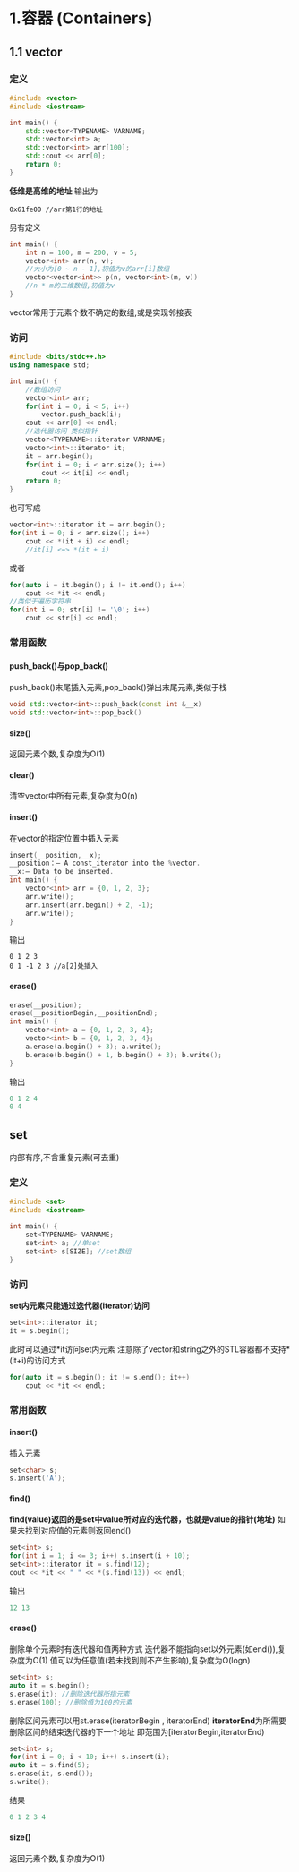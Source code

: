# 1.容器 (Containers)
## 1.1 vector
### 定义
```cpp
#include <vector>
#include <iostream>

int main() {
	std::vector<TYPENAME> VARNAME;
	std::vector<int> a;
	std::vector<int> arr[100];
	std::cout << arr[0];
	return 0;
}
```
**低维是高维的地址**
输出为
```
0x61fe00 //arr第1行的地址
```
另有定义
```cpp
int main() {
	int n = 100, m = 200, v = 5;
	vector<int> arr(n, v);
	//大小为[0 ~ n - 1],初值为v的arr[i]数组
	vector<vector<int>> p(n, vector<int>(m, v))
	//n * m的二维数组,初值为v
}
```
vector常用于元素个数不确定的数组,或是实现邻接表
### 访问
```cpp
#include <bits/stdc++.h>
using namespace std;

int main() {
	//数组访问
	vector<int> arr;
	for(int i = 0; i < 5; i++)
		vector.push_back(i);
	cout << arr[0] << endl;
	//迭代器访问 类似指针
	vector<TYPENAME>::iterator VARNAME;
	vector<int>::iterator it;
	it = arr.begin();
	for(int i = 0; i < arr.size(); i++)
		cout << it[i] << endl;
	return 0;
}
```
也可写成
```cpp
vector<int>::iterator it = arr.begin();
for(int i = 0; i < arr.size(); i++)
	cout << *(it + i) << endl;
	//it[i] <=> *(it + i)
```
或者
```cpp
for(auto i = it.begin(); i != it.end(); i++)
	cout << *it << endl;
//类似于遍历字符串
for(int i = 0; str[i] != '\0'; i++)
	cout << str[i] << endl;
```
### 常用函数
#### push_back()与pop_back()
push_back()末尾插入元素,pop_back()弹出末尾元素,类似于栈
```cpp
void std::vector<int>::push_back(const int &__x)
void std::vector<int>::pop_back()
```
#### size()
返回元素个数,复杂度为O(1)
#### clear()
清空vector中所有元素,复杂度为O(n)
#### insert()
在vector的指定位置中插入元素
```cpp
insert(__position,__x);
__position：– A const_iterator into the %vector.
__x:– Data to be inserted.
int main() {
	vector<int> arr = {0, 1, 2, 3};
	arr.write();
	arr.insert(arr.begin() + 2, -1);
	arr.write();
}
```
输出
```
0 1 2 3
0 1 -1 2 3 //a[2]处插入
```
#### erase()
```cpp
erase(__position);
erase(__positionBegin,__positionEnd);
int main() {
	vector<int> a = {0, 1, 2, 3, 4};
	vector<int> b = {0, 1, 2, 3, 4};
	a.erase(a.begin() + 3); a.write();
	b.erase(b.begin() + 1, b.begin() + 3); b.write();
}
```
输出
```cpp
0 1 2 4
0 4
```
## set
内部有序,不含重复元素(可去重)
### 定义
```cpp
#include <set>
#include <iostream>

int main() {
	set<TYPENAME> VARNAME;
	set<int> a; //单set
	set<int> s[SIZE]; //set数组
}
```
### 访问
**set内元素只能通过迭代器(iterator)访问**
```cpp
set<int>::iterator it;
it = s.begin();
```
此时可以通过\*it访问set内元素
注意除了vector和string之外的STL容器都不支持*(it+i)的访问方式
```cpp
for(auto it = s.begin(); it != s.end(); it++)
	cout << *it << endl;
```
### 常用函数
#### insert()
插入元素
```cpp
set<char> s;
s.insert('A');
```
#### find()
**find(value)返回的是set中value所对应的迭代器，也就是value的指针(地址)**
如果未找到对应值的元素则返回end()
```cpp
set<int> s;
for(int i = 1; i <= 3; i++) s.insert(i + 10);
set<int>::iterator it = s.find(12);
cout << *it << " " << *(s.find(13)) << endl;
```
输出
```cpp
12 13
```
#### erase()
删除单个元素时有迭代器和值两种方式
迭代器不能指向set以外元素(如end()),复杂度为O(1)
值可以为任意值(若未找到则不产生影响),复杂度为O(logn)
```cpp
set<int> s; 
auto it = s.begin();
s.erase(it); //删除迭代器所指元素
s.erase(100); //删除值为100的元素
```
删除区间元素可以用st.erase(iteratorBegin , iteratorEnd)
**iteratorEnd**为所需要删除区间的结束迭代器的下一个地址
即范围为\[iteratorBegin,iteratorEnd\)
```cpp
set<int> s;
for(int i = 0; i < 10; i++) s.insert(i);
auto it = s.find(5);
s.erase(it, s.end());
s.write();
```
结果
```cpp
0 1 2 3 4
```
#### size()
返回元素个数,复杂度为O(1)